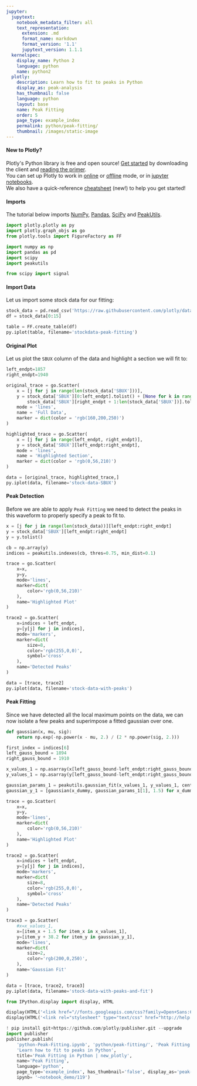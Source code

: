 ```yaml
---
jupyter:
  jupytext:
    notebook_metadata_filter: all
    text_representation:
      extension: .md
      format_name: markdown
      format_version: '1.1'
      jupytext_version: 1.1.1
  kernelspec:
    display_name: Python 2
    language: python
    name: python2
  plotly:
    description: Learn how to fit to peaks in Python
    display_as: peak-analysis
    has_thumbnail: false
    language: python
    layout: base
    name: Peak Fitting
    order: 5
    page_type: example_index
    permalink: python/peak-fitting/
    thumbnail: /images/static-image
---
```


#### New to Plotly?
Plotly's Python library is free and open source! [Get started](https://plot.ly/python/getting-started/) by downloading the client and [reading the primer](https://plot.ly/python/getting-started/).
<br>You can set up Plotly to work in [online](https://plot.ly/python/getting-started/#initialization-for-online-plotting) or [offline](https://plot.ly/python/getting-started/#initialization-for-offline-plotting) mode, or in [jupyter notebooks](https://plot.ly/python/getting-started/#start-plotting-online).
<br>We also have a quick-reference [cheatsheet](https://images.plot.ly/plotly-documentation/images/python_cheat_sheet.pdf) (new!) to help you get started!


#### Imports
The tutorial below imports [NumPy](http://www.numpy.org/), [Pandas](https://plot.ly/pandas/intro-to-pandas-tutorial/), [SciPy](https://www.scipy.org/) and [PeakUtils](http://pythonhosted.org/PeakUtils/).

```python
import plotly.plotly as py
import plotly.graph_objs as go
from plotly.tools import FigureFactory as FF

import numpy as np
import pandas as pd
import scipy
import peakutils

from scipy import signal
```

#### Import Data
Let us import some stock data for our fitting:

```python
stock_data = pd.read_csv('https://raw.githubusercontent.com/plotly/datasets/master/stockdata.csv')
df = stock_data[0:15]

table = FF.create_table(df)
py.iplot(table, filename='stockdata-peak-fitting')
```

#### Original Plot
Let us plot the `SBUX` column of the data and highlight a section we will fit to:

```python
left_endpt=1857
right_endpt=1940

original_trace = go.Scatter(
    x = [j for j in range(len(stock_data['SBUX']))],
    y = stock_data['SBUX'][0:left_endpt].tolist() + [None for k in range(right_endpt - left_endpt)] +
        stock_data['SBUX'][right_endpt + 1:len(stock_data['SBUX'])].tolist(),
    mode = 'lines',
    name = 'Full Data',
    marker = dict(color = 'rgb(160,200,250)')
)

highlighted_trace = go.Scatter(
    x = [j for j in range(left_endpt, right_endpt)],
    y = stock_data['SBUX'][left_endpt:right_endpt],
    mode = 'lines',
    name = 'Highlighted Section',
    marker = dict(color = 'rgb(0,56,210)')
)

data = [original_trace, highlighted_trace,]
py.iplot(data, filename='stock-data-SBUX')
```

#### Peak Detection
Before we are able to apply `Peak Fitting` we need to detect the peaks in this waveform to properly specify a peak to fit to.

```python
x = [j for j in range(len(stock_data))][left_endpt:right_endpt]
y = stock_data['SBUX'][left_endpt:right_endpt]
y = y.tolist()

cb = np.array(y)
indices = peakutils.indexes(cb, thres=0.75, min_dist=0.1)

trace = go.Scatter(
    x=x,
    y=y,
    mode='lines',
    marker=dict(
        color='rgb(0,56,210)'
    ),
    name='Highlighted Plot'
)

trace2 = go.Scatter(
    x=indices + left_endpt,
    y=[y[j] for j in indices],
    mode='markers',
    marker=dict(
        size=8,
        color='rgb(255,0,0)',
        symbol='cross'
    ),
    name='Detected Peaks'
)

data = [trace, trace2]
py.iplot(data, filename='stock-data-with-peaks')
```

#### Peak Fitting
Since we have detected all the local maximum points on the data, we can now isolate a few peaks and superimpose a fitted gaussian over one.

```python
def gaussian(x, mu, sig):
    return np.exp(-np.power(x - mu, 2.) / (2 * np.power(sig, 2.)))

first_index = indices[6]
left_gauss_bound = 1894
right_gauss_bound = 1910

x_values_1 = np.asarray(x[left_gauss_bound-left_endpt:right_gauss_bound-left_endpt])
y_values_1 = np.asarray(y[left_gauss_bound-left_endpt:right_gauss_bound-left_endpt])

gaussian_params_1 = peakutils.gaussian_fit(x_values_1, y_values_1, center_only=False)
gaussian_y_1 = [gaussian(x_dummy, gaussian_params_1[1], 1.5) for x_dummy in x_values_1]

trace = go.Scatter(
    x=x,
    y=y,
    mode='lines',
    marker=dict(
        color='rgb(0,56,210)'
    ),
    name='Highlighted Plot'
)

trace2 = go.Scatter(
    x=indices + left_endpt,
    y=[y[j] for j in indices],
    mode='markers',
    marker=dict(
        size=8,
        color='rgb(255,0,0)',
        symbol='cross'
    ),
    name='Detected Peaks'
)

trace3 = go.Scatter(
    #x=x_values_1,
    x=[item_x + 1.5 for item_x in x_values_1],
    y=[item_y + 38.2 for item_y in gaussian_y_1],
    mode='lines',
    marker=dict(
        size=2,
        color='rgb(200,0,250)',
    ),
    name='Gaussian Fit'
)

data = [trace, trace2, trace3]
py.iplot(data, filename='stock-data-with-peaks-and-fit')
```

```python
from IPython.display import display, HTML

display(HTML('<link href="//fonts.googleapis.com/css?family=Open+Sans:600,400,300,200|Inconsolata|Ubuntu+Mono:400,700" rel="stylesheet" type="text/css" />'))
display(HTML('<link rel="stylesheet" type="text/css" href="http://help.plot.ly/documentation/all_static/css/ipython-notebook-custom.css">'))

! pip install git+https://github.com/plotly/publisher.git --upgrade
import publisher
publisher.publish(
    'python-Peak-Fitting.ipynb', 'python/peak-fitting/', 'Peak Fitting | new_plotly',
    'Learn how to fit to peaks in Python',
    title='Peak Fitting in Python | new_plotly',
    name='Peak Fitting',
    language='python',
    page_type='example_index', has_thumbnail='false', display_as='peak-analysis', order=5,
    ipynb= '~notebook_demo/119')
```

```python

```
